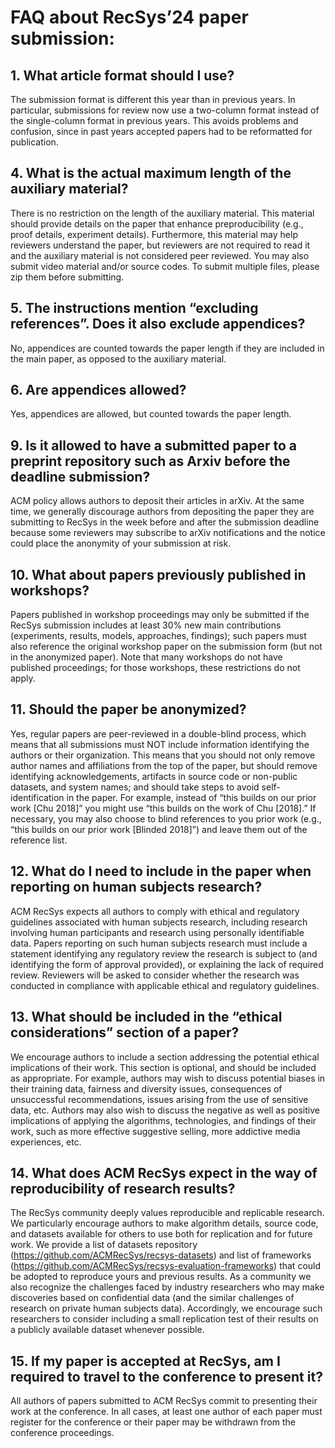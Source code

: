 # FAQ about RecSys’24 paper submission:

## 1. What article format should I use?
The submission format is different this year than in previous years. In particular, submissions for review now use a two-column format instead of the single-column format in previous years. This avoids problems and confusion, since in past years accepted papers had to be reformatted for publication.
## 4. What is the actual maximum length of the auxiliary material?
There is no restriction on the length of the auxiliary material. This material should provide details on the paper that enhance preproducibility (e.g., proof details, experiment details). Furthermore, this material may help reviewers understand the paper, but reviewers are not required to read it and the auxiliary material is not considered peer reviewed. You may also submit video material and/or source codes. To submit multiple files, please zip them before submitting.
## 5. The instructions mention “excluding references”. Does it also exclude appendices?
No, appendices are counted towards the paper length if they are included in the main paper, as opposed to the auxiliary material.
## 6. Are appendices allowed?
Yes, appendices are allowed, but counted towards the paper length. 
## 9. Is it allowed to have a submitted paper to a preprint repository such as Arxiv before the deadline submission?
ACM policy allows authors to deposit their articles in arXiv.  At the same time, we generally discourage authors from depositing the paper they are submitting to RecSys in the week before and after the submission deadline because some reviewers may subscribe to arXiv notifications and the notice could place the anonymity of your submission at risk.
## 10. What about papers previously published in workshops?
Papers published in workshop proceedings may only be submitted if the RecSys submission includes at least 30% new main contributions (experiments, results, models, approaches, findings); such papers must also reference the original workshop paper on the submission form (but not in the anonymized paper).  Note that many workshops do not have published proceedings; for those workshops, these restrictions do not apply.
## 11. Should the paper be anonymized? 
Yes, regular papers are peer-reviewed in a double-blind process, which means that all submissions must NOT include information identifying the authors or their organization.  This means that you should not only remove author names and affiliations from the top of the paper, but should remove identifying acknowledgements, artifacts in source code or non-public datasets, and system names;  and should take steps to avoid self-identification in the paper.  For example, instead of “this builds on our prior work [Chu 2018]” you might use “this builds on the work of Chu [2018].”  If necessary, you may also choose to blind references to you prior work (e.g., “this builds on our prior work [Blinded 2018]”) and leave them out of the reference list.  
## 12. What do I need to include in the paper when reporting on human subjects research?
ACM RecSys expects all authors to comply with ethical and regulatory guidelines associated with human subjects research, including research involving human participants and research using personally identifiable data.  Papers reporting on such human subjects research must include a statement identifying any regulatory review the research is subject to (and identifying the form of approval provided), or explaining the lack of required review.  Reviewers will be asked to consider whether the research was conducted in compliance with applicable ethical and regulatory guidelines.  
## 13. What should be included in the “ethical considerations” section of a paper?
We encourage authors to include a section addressing the potential ethical implications of their work. This section is optional, and should be included as appropriate. For example, authors may wish to discuss potential biases in their training data, fairness and diversity issues, consequences of unsuccessful recommendations, issues arising from the use of sensitive data, etc.  Authors may also wish to discuss the negative as well as positive implications of applying the algorithms, technologies, and findings of their work, such as more effective suggestive selling, more addictive media experiences, etc.
## 14.  What does ACM RecSys expect in the way of reproducibility of research results?
The RecSys community deeply values reproducible and replicable research.  We particularly encourage authors to make algorithm details, source code, and datasets available for others to use both for replication and for future work.  We provide a list of datasets repository (https://github.com/ACMRecSys/recsys-datasets) and list of frameworks (https://github.com/ACMRecSys/recsys-evaluation-frameworks) that could be adopted to reproduce yours and previous results. As a community we also recognize the challenges faced by industry researchers who may make discoveries based on confidential data (and the similar challenges of research on private human subjects data).  Accordingly, we encourage such researchers to consider including a small replication test of their results on a publicly available dataset whenever possible.  
## 15.  If my paper is accepted at RecSys, am I required to travel to the conference to present it?
All authors of papers submitted to ACM RecSys commit to presenting their work at the conference. In all cases, at least one author of each paper must register for the conference or their paper may be withdrawn from the conference proceedings.
